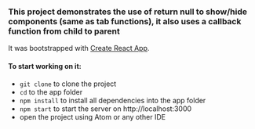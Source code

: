 ### This project demonstrates the use of return null to show/hide components (same as tab functions), it also uses a callback function from child to parent

It was bootstrapped with [Create React App](https://github.com/facebook/create-react-app).

#### To start working on it:
- `git clone` to clone the project
- `cd` to the app folder
- `npm install` to install all dependencies into the app folder
- `npm start` to start the server on http://localhost:3000
- open the project using Atom or any other IDE
